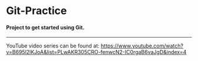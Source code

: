# Git-Practice

#### Project to get started using Git.

---

YouTube video series can be found at:
https://www.youtube.com/watch?v=B695l2lKJoA&list=PLwAKR305CRO-fenwcN2-IC0rgaB6vaJgD&index=4